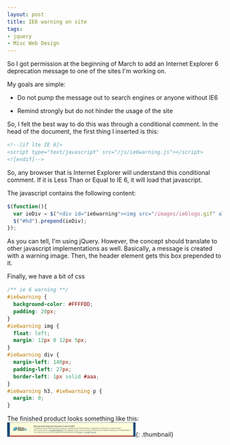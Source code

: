 ```yaml
---
layout: post
title: IE6 warning on site
tags:
- jquery
- Misc Web Design
---
```

So I got permission at the beginning of March to add an Internet Explorer 6 deprecation message to one of the sites I'm working on.

My goals are simple:

  * Do not pump the message out to search engines or anyone without IE6

  * Remind strongly but do not hinder the usage of the site

So, I felt the best way to do this was through a conditional comment.  In the head of the document, the first thing I inserted is this:

```html
<!--[if lte IE 6]>
<script type="text/javascript" src="/js/ie6warning.js"></script>
<![endif]-->    
```

So, any browser that is Internet Explorer will understand this conditional comment.  If it is Less Than or Equal to IE 6, it will load that javascript.

The javascript contains the following content:
    
```javascript
$(function(){
  var ieDiv = $("<div id="ie6warning"><img src="/images/ie6logo.gif" alt="ie"></img><div><h3>Did you know that your browser is out of date?</h3><p>To get the best possible experience using our website we recommend that you upgrade your browser to a newer version.<br></br>The current version is <a href="http://microsoft.com/ie">Internet Explorer 8</a>.  The upgrade is free.  <em>(If you're using a PC at work you should contact your IT administrator.)</em> You may also try some other popular Internet browsers like <a href="http://getfirefox.com">Firefox</a> or <a href="http://google.com/chrome">Google Chrome</a>.</div></div>");
  $("#hd").prepend(ieDiv);
});
```

As you can tell, I'm using jQuery.  However, the concept should translate to other javascript implementations as well.  Basically, a message is created with a warning image.  Then, the header element gets this box prepended to it.

Finally, we have a bit of css

```css
/** ie 6 warning **/
#ie6warning {
  background-color: #FFFFDD;
  padding: 20px;
}
#ie6warning img {
  float: left;
  margin: 12px 0 12px 5px;
}
#ie6warning div {
  margin-left: 140px;
  padding-left: 27px;
  border-left: 1px solid #aaa;
}
#ie6warning h3, #ie6warning p {
  margin: 0;
}
```

The finished product looks something like this:
[![](/uploads/2010/untitled-300x34.jpg)](/uploads/2010/untitled.jpg){: .thumbnail}
